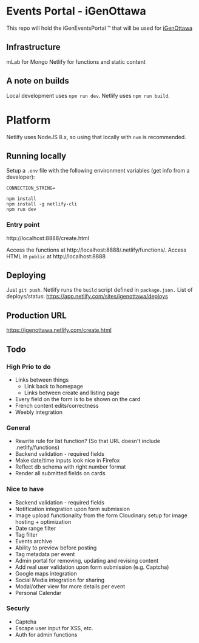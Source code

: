 # Events Portal - iGenOttawa
This repo will hold the iGenEventsPortal &trade; that will be used for [iGenOttawa](https://igenottawaca.previews.rebel.com/)

## Infrastructure
mLab for Mongo
Netlify for functions and static content

## A note on builds
Local development uses `npm run dev`. Netlify uses `npm run build`.

# Platform
Netlify uses NodeJS 8.x, so using that locally with `nvm` is recommended.

## Running locally
Setup a `.env` file with the following environment variables (get info from a developer):
```
CONNECTION_STRING=
```

```
npm install
npm install -g netlify-cli
npm run dev
```
### Entry point
http://localhost:8888/create.html

Access the functions at http://localhost:8888/.netlify/functions/<function>.
Access HTML in `public` at http://localhost:8888

## Deploying
Just `git push`. Netlify runs the `build` script defined in `package.json.`
List of deploys/status: https://app.netlify.com/sites/igenottawa/deploys

## Production URL
https://igenottawa.netlify.com/create.html

## Todo

### High Prio to do
* Links between things
    * Link back to homepage
    * Links between create and listing page
* Every field on the form is to be shown on the card
* French content edits/correctness
* Weebly integration

### General
* Rewrite rule for list function? (So that URL doesn't include .netlify/functions)
* Backend validation - required fields
* Make date/time inputs look nice in Firefox
* Reflect db schema with right number format
* Render all submitted fields on cards

### Nice to have
- Backend validation - required fields
- Notification integration upon form submission
- Image upload functionality from the form
    Cloudinary setup for image hosting + optimization
- Date range filter
- Tag filter
- Events archive
- Ability to preview before posting
- Tag metadata per event
- Admin portal for removing, updating and revising content
- Add real user validation upon form submission (e.g. Captcha)
- Google maps integration
- Social Media integration for sharing
- Modal/other view for more details per event 
- Personal Calendar

### Securiy
* Captcha
* Escape user input for XSS, etc.
* Auth for admin functions
